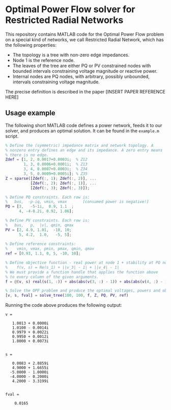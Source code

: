 # Optimal Power Flow solver for Restricted Radial Networks

This repository contains MATLAB code for the Optimal Power Flow problem on a special kind of networks, we call Restricted Radial Network, which has the following properties:

- The topology is a tree with non-zero edge impedances.
- Node 1 is the reference node.
- The leaves of the tree are  either PQ or PV constrained nodes with bounded intervals constraining voltage magnitude or reactive power.
- Internal nodes are PQ nodes, with arbitrary, possibly unbounded, intervals constraining voltage magnitude.

The precise definition is described in the paper [INSERT PAPER REFERENCE HERE]

## Usage example

The following short MATLAB code defines a power network, feeds it to our solver, and produces an optimal solution. It can be found in the `example.m` script.

```matlab
% Define the (symmetric) impedance matrix and network topology. A
% nonzero entry defines an edge and its impedance. A zero entry means
% there is no edge.
Zdef = [1, 2, 0.0017+0.0003i;  % Z12 
        1, 3, 0.0006+0.0001i;  % Z13
        3, 4, 0.0007+0.0003i;  % Z34
        3, 5, 0.0009+0.0005i]; % Z35
Z = sparse([Zdef(:, 1); Zdef(:, 2)], ...
           [Zdef(:, 2); Zdef(:, 1)], ...
           [Zdef(:, 3); Zdef(:, 3)]);

% Define PQ constraints. Each row is:
%   bus,  -p-iq, vmin, vmax       [consumed power is negative!]
PQ = [3,   -5-1i,  0.9, 1.1  ;
      4, -4-0.2i, 0.92, 1.06];

% Define PV constraints. Each row is:
%   bus,   p,  |v|, qmin, qmax
PV = [2, 4.9, 1.01,  -10, 10;
      5, 4.2,  1.0,   -5, 5];
      
% Define reference constraints: 
%    vmin, vmax, pmin, pmax, qmin, qmax      
ref = [0.93, 1.1, 0, 5, -10, 10];

% Define objective function - real power at node 1 + stability at PQ nodes.
%    f(v, s) = Re(s_1) + ||v_3| - 1| + ||v_4| - 1|
% We must provide a function handle that applies the function above
% to every column of the given arguments.
f = @(v, s) real(s(1, :)) + abs(abs(v(3, :) - 1)) + abs(abs(v(4, :) - 1));

% Solve the OPF problem and produce the optimal voltages, powers and objective value.
[v, s, fval] = solve_tree(100, 100, f, Z, PQ, PV, ref)
```

Running the code above produces the following output:

```
v =

   1.0013 + 0.0000i
   1.0100 - 0.0014i
   0.9979 + 0.0022i
   0.9950 + 0.0012i
   1.0000 + 0.0073i


s =

   0.0083 + 2.8859i
   4.9000 + 1.6655i
  -5.0000 - 1.0000i
  -4.0000 - 0.2000i
   4.2000 - 3.3199i


fval =

    0.0165
```
